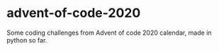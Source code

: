 # advent-of-code-2020
Some coding challenges from Advent of code 2020 calendar, made in python so far.

